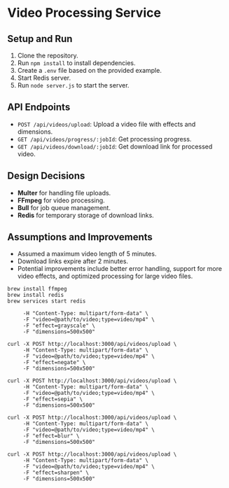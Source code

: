 # Video Processing Service

## Setup and Run

1. Clone the repository.
2. Run `npm install` to install dependencies.
3. Create a `.env` file based on the provided example.
4. Start Redis server.
5. Run `node server.js` to start the server.

## API Endpoints

- `POST /api/videos/upload`: Upload a video file with effects and dimensions.
- `GET /api/videos/progress/:jobId`: Get processing progress.
- `GET /api/videos/download/:jobId`: Get download link for processed video.

## Design Decisions

- **Multer** for handling file uploads.
- **FFmpeg** for video processing.
- **Bull** for job queue management.
- **Redis** for temporary storage of download links.

## Assumptions and Improvements

- Assumed a maximum video length of 5 minutes.
- Download links expire after 2 minutes.
- Potential improvements include better error handling, support for more video effects, and optimized processing for large video files.

```
brew install ffmpeg 
brew install redis
brew services start redis
```

```curl -X POST http://localhost:3000/api/videos/upload \
     -H "Content-Type: multipart/form-data" \
     -F "video=@path/to/video;type=video/mp4" \
     -F "effect=grayscale" \
     -F "dimensions=500x500"

curl -X POST http://localhost:3000/api/videos/upload \
     -H "Content-Type: multipart/form-data" \
     -F "video=@path/to/video;type=video/mp4" \
     -F "effect=negate" \
     -F "dimensions=500x500"

curl -X POST http://localhost:3000/api/videos/upload \
     -H "Content-Type: multipart/form-data" \
     -F "video=@path/to/video;type=video/mp4" \
     -F "effect=sepia" \
     -F "dimensions=500x500"

curl -X POST http://localhost:3000/api/videos/upload \
     -H "Content-Type: multipart/form-data" \
     -F "video=@path/to/video;type=video/mp4" \
     -F "effect=blur" \
     -F "dimensions=500x500"

curl -X POST http://localhost:3000/api/videos/upload \
     -H "Content-Type: multipart/form-data" \
     -F "video=@path/to/video;type=video/mp4" \
     -F "effect=sharpen" \
     -F "dimensions=500x500"
```
